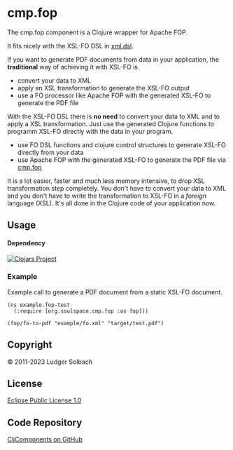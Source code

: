 cmp.fop
=======
The cmp.fop component is a Clojure wrapper for Apache FOP.

It fits nicely with the XSL-FO DSL in [xml.dsl](https://github.com/soulspace-org/xml.dsl).

If you want to generate PDF documents from data in your application, the **traditional** way of achieving it with XSL-FO is
* convert your data to XML
* apply an XSL transformation to generate the XSL-FO output
* use a FO processor like Apache FOP with the generated XSL-FO to generate the PDF file

With the XSL-FO DSL there is **no need** to convert your data to XML and to apply a XSL transformation.
Just use the generated Clojure functions to programm XSL-FO directly with the data in your program.
* use FO DSL functions and clojure control structures to generate XSL-FO directly from your data
* use Apache FOP with the generated XSL-FO to generate the PDF file  via [cmp.fop](https://github.com/soulspace-org/cmp.fop)

It is a lot easier, faster and much less memory intensive, to drop XSL transformation step completely.
You don't have to convert your data to XML and you don't have to write the transformation to XSL-FO
in a *foreign* language (XSL). It's all done in the Clojure code of your application now.

Usage
-----
#### Dependency
[![Clojars Project](https://img.shields.io/clojars/v/org.soulspace.clj/cmp.fop.svg)](https://clojars.org/org.soulspace.clj/cmp.fop)

### Example
Example call to generate a PDF document from a static XSL-FO document.

```
(ns example.fop-test
  (:require [org.soulspace.cmp.fop :as fop]))

(fop/fo-to-pdf "example/fo.xml" "target/test.pdf")
```

Copyright
---------
© 2011-2023 Ludger Solbach

License
-------
[Eclipse Public License 1.0](http://www.eclipse.org/legal/epl-v10.html)

Code Repository
---------------
[CljComponents on GitHub](https://github.com/soulspace-org/cmp.fop)
